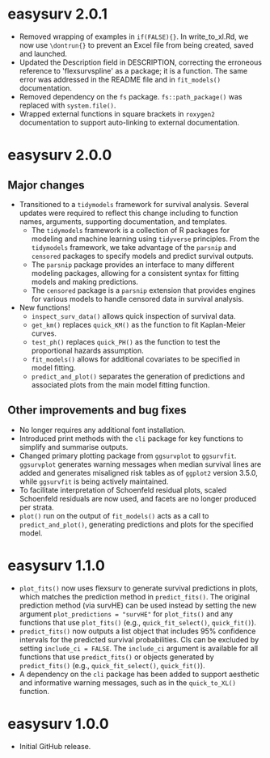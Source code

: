 # easysurv 2.0.1

* Removed wrapping of examples in `if(FALSE){}`. In write_to_xl.Rd,
we now use `\dontrun{}` to prevent an Excel file from being created, saved and 
launched.
* Updated the Description field in DESCRIPTION, correcting the erroneous 
reference to 'flexsurvspline' as a package; it is a function. The same error was 
addressed in the README file and in `fit_models()` documentation.
* Removed dependency on the `fs` package. `fs::path_package()` was replaced with
`system.file()`.
* Wrapped external functions in square brackets in `roxygen2` documentation to
support auto-linking to external documentation.

# easysurv 2.0.0

## Major changes

* Transitioned to a `tidymodels` framework for survival analysis. Several updates were required to reflect this change including to function names, arguments, supporting documentation, and templates.
    * The `tidymodels` framework is a collection of R packages for modeling and machine learning using `tidyverse` principles. From the `tidymodels` framework, we take advantage of the `parsnip` and `censored` packages to specify models and predict survival outputs.
    * The `parsnip` package provides an interface to many different modeling packages, allowing for a consistent syntax for fitting models and making predictions. 
    * The `censored` package is a `parsnip` extension that provides engines for various models to handle censored data in survival analysis.
* New functions!
    * `inspect_surv_data()` allows quick inspection of survival data. 
    * `get_km()` replaces `quick_KM()` as the function to fit Kaplan-Meier curves.
    * `test_ph()` replaces `quick_PH()` as the function to test the proportional hazards assumption.
    * `fit_models()` allows for additional covariates to be specified in model fitting.
    * `predict_and_plot()` separates the generation of predictions and associated plots from the main model fitting function.

## Other improvements and bug fixes

* No longer requires any additional font installation.
* Introduced print methods with the `cli` package for key functions to simplify and summarise outputs.
* Changed primary plotting package from `ggsurvplot` to `ggsurvfit`. `ggsurvplot` generates warning messages when median survival lines are added and generates misaligned risk tables as of `ggplot2` version 3.5.0, while `ggsurvfit` is being actively maintained.
* To facilitate interpretation of Schoenfeld residual plots, scaled Schoenfeld residuals are now used, and facets are no longer produced per strata. 
* `plot()` run on the output of `fit_models()` acts as a call to `predict_and_plot()`, generating predictions and plots for the specified model.


# easysurv 1.1.0

-   `plot_fits()` now uses flexsurv to generate survival predictions in plots, which matches the prediction method in `predict_fits()`. The original prediction method (via survHE) can be used instead by setting the new argument `plot_predictions = "survHE"` for `plot_fits()` and any functions that use `plot_fits()` (e.g., `quick_fit_select()`, `quick_fit()`).
-   `predict_fits()` now outputs a list object that includes 95% confidence intervals for the predicted survival probabilities. CIs can be excluded by setting `include_ci = FALSE`. The `include_ci` argument is available for all functions that use `predict_fits()` or objects generated by `predict_fits()` (e.g., `quick_fit_select()`, `quick_fit()`).
-   A dependency on the `cli` package has been added to support aesthetic and informative warning messages, such as in the `quick_to_XL()` function.

# easysurv 1.0.0

-   Initial GitHub release.
